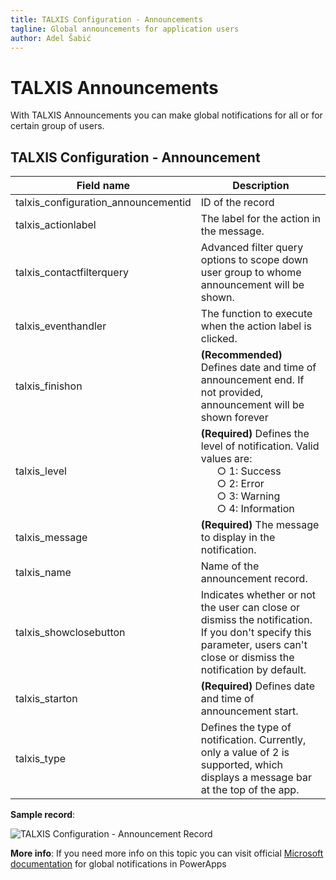 ```yaml
---
title: TALXIS Configuration - Announcements
tagline: Global announcements for application users
author: Adel Šabić
---
```


# **TALXIS Announcements**

With TALXIS Announcements you can make global notifications for all or for certain group of users.

## **TALXIS Configuration - Announcement**
| Field name 	| Description 	|
|-	|-	|
| talxis_configuration_announcementid 	| ID of the record 	|
| talxis_actionlabel 	| The label for the action in the message.	|
| talxis_contactfilterquery | Advanced filter query options to scope down user group to whome announcement will be shown. |
| talxis_eventhandler 	| The function to execute when the action label is clicked.	|
| talxis_finishon 	| **(Recommended)** Defines date and time of announcement end. If not provided, announcement will be shown forever |
| talxis_level 	| **(Required)** Defines the level of notification. Valid values are:<br />&nbsp;&nbsp;&nbsp;&nbsp;&nbsp;&nbsp;○ 1: Success<br />&nbsp;&nbsp;&nbsp;&nbsp;&nbsp;&nbsp;○ 2: Error<br />&nbsp;&nbsp;&nbsp;&nbsp;&nbsp;&nbsp;○ 3: Warning<br />&nbsp;&nbsp;&nbsp;&nbsp;&nbsp;&nbsp;○ 4: Information   |
| talxis_message 	| **(Required)** The message to display in the notification. 	|
| talxis_name 	| Name of the announcement record. 	|
| talxis_showclosebutton 	| Indicates whether or not the user can close or dismiss the notification. If you don't specify this parameter, users can't close or dismiss the notification by default. 	|
| talxis_starton 	| **(Required)** Defines date and time of announcement start.	|
| talxis_type 	|  Defines the type of notification. Currently, only a value of 2 is supported, which displays a message bar at the top of the app.	|


**Sample record**:

![TALXIS Configuration - Announcement Record](/.attachments/Announcements/AnnouncementsRecordSample.png)

**More info**:
If you need more info on this topic you can visit official [Microsoft documentation](https://docs.microsoft.com/en-us/powerapps/developer/model-driven-apps/clientapi/reference/xrm-app/addglobalnotification) for global notifications in PowerApps